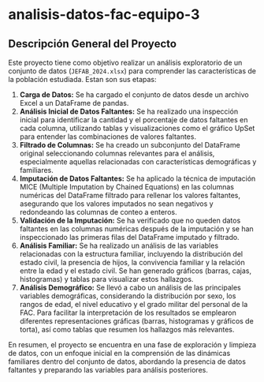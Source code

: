 # analisis-datos-fac-equipo-3

## Descripción General del Proyecto

Este proyecto tiene como objetivo realizar un análisis exploratorio de un conjunto de datos (`JEFAB_2024.xlsx`) para comprender las características de la población estudiada. Estan son sus etapas:

1.  **Carga de Datos:** Se ha cargado el conjunto de datos desde un archivo Excel a un DataFrame de pandas.
2.  **Análisis Inicial de Datos Faltantes:** Se ha realizado una inspección inicial para identificar la cantidad y el porcentaje de datos faltantes en cada columna, utilizando tablas y visualizaciones como el gráfico UpSet para entender las combinaciones de valores faltantes.
3.  **Filtrado de Columnas:** Se ha creado un subconjunto del DataFrame original seleccionando columnas relevantes para el análisis, especialmente aquellas relacionadas con características demográficas y familiares.
4.  **Imputación de Datos Faltantes:** Se ha aplicado la técnica de imputación MICE (Multiple Imputation by Chained Equations) en las columnas numéricas del DataFrame filtrado para rellenar los valores faltantes, asegurando que los valores imputados no sean negativos y redondeando las columnas de conteo a enteros.
5.  **Validación de la Imputación:** Se ha verificado que no queden datos faltantes en las columnas numéricas después de la imputación y se han inspeccionado las primeras filas del DataFrame imputado y filtrado.
6.  **Análisis Familiar:** Se ha realizado un análisis de las variables relacionadas con la estructura familiar, incluyendo la distribución del estado civil, la presencia de hijos, la convivencia familiar y la relación entre la edad y el estado civil. Se han generado gráficos (barras, cajas, histogramas) y tablas para visualizar estos hallazgos.
7.  **Análisis Demográfico:** Se llevó a cabo un análisis de las principales variables demográficas, considerando la distribución por sexo, los rangos de edad, el nivel educativo y el grado militar del personal de la FAC. Para facilitar la interpretación de los resultados se emplearon diferentes representaciones gráficas (barras, histogramas y gráficos de torta), así como tablas que resumen los hallazgos más relevantes.

En resumen, el proyecto se encuentra en una fase de exploración y limpieza de datos, con un enfoque inicial en la comprensión de las dinámicas familiares dentro del conjunto de datos, abordando la presencia de datos faltantes y preparando las variables para análisis posteriores.
